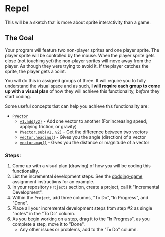 # Repel
This will be a sketch that is more about sprite interactivity than a game.
## The Goal
Your program will feature two non-player sprites and one player sprite. The player sprite will be controlled by the mouse. When the player sprite gets close (not touching yet) the non-player sprites will move away from the player. As though they were trying to avoid it. If the player catches the sprite, the player gets a point.

You will do this in assigned groups of three. It will require you to fully understand the visual space and as such, **I will require each group to come up with a visual plan** of how they will achieve this functionality, *before* they start coding.

Some useful concepts that can help you achieve this functionality are:
- [`PVector`](https://processing.org/reference/PVector.html)
  - [`v1.add(v2)`]() - Add one vector to another (For increasing speed, applying friction, or gravity)
  - [`PVector.sub(v1, v2)`](https://processing.org/reference/PVector_sub_.html) - Get the difference between two vectors
  - [`vector.heading()`](https://processing.org/reference/PVector_heading_.html) - Gives you the angle (direction) of a vector
  - [`vector.mag()`](https://processing.org/reference/PVector_mag_.html) - Gives you the distance or magnitude of a vector
  
### Steps:
1. Come up with a visual plan (drawing) of how you will be coding this functionality.
2. List the incremental development steps. See the [dodging-game](https://github.com/MrGallo/assignment-dodging-game) assignment instructions for an example.
3. In your repository `Projects` section, create a project, call it "Incremental Development".
4. Within the `Project`, add three columns, "To Do", "In Progress", and "Done".
5. Place all your incremental development steps from step #2 as single "notes" in the "To Do" column.
6. As you begin working on a step, drag it to the "In Progress", as you complete a step, move it to "Done".
    - Any other issues or problems, add to the "To Do" column.
